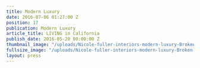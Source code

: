 ```yaml
---
title: Modern Luxury
date: 2016-07-06 01:27:00 Z
position: 17
publication: Modern Luxury
article_title: LIVING in California
publish_date: 2016-05-20 00:00:00 Z
thumbnail_image: "/uploads/Nicole-fuller-interiors-modern-luxury-Broken-Heart-mirror-14392c.jpg"
fullsize_image: "/uploads/Nicole-fuller-interiors-modern-luxury-Broken-Heart-mirror-14392c.jpg"
layout: press
---
```


